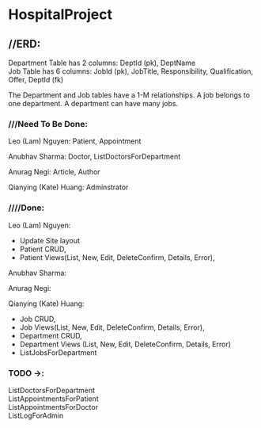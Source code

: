 # HospitalProject

## //ERD:
Department Table has 2 columns: DeptId (pk), DeptName\
Job Table has 6 columns: JobId (pk), JobTitle, Responsibility, Qualification, Offer, DeptId (fk)

The Department and Job tables have a 1-M relationships. A job belongs to one department. A department can have many jobs.

### ///Need To Be Done:

Leo (Lam) Nguyen: Patient, Appointment

Anubhav Sharma: Doctor, ListDoctorsForDepartment

Anurag Negi: Article, Author

Qianying (Kate) Huang: Adminstrator 


### ////Done:
Leo (Lam) Nguyen:
- Update Site layout
- Patient CRUD,
- Patient Views(List, New, Edit, DeleteConfirm, Details, Error),

Anubhav Sharma:

Anurag Negi:

Qianying (Kate) Huang: 
- Job CRUD, 
- Job Views(List, New, Edit, DeleteConfirm, Details, Error),
- Department CRUD,
- Department Views (List, New, Edit, DeleteConfirm, Details, Error)
- ListJobsForDepartment

### TODO ->:
ListDoctorsForDepartment\
ListAppointmentsForPatient\
ListAppointmentsForDoctor\
ListLogForAdmin




